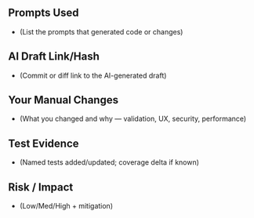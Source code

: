 ## Prompts Used
- (List the prompts that generated code or changes)

## AI Draft Link/Hash
- (Commit or diff link to the AI-generated draft)

## Your Manual Changes
- (What you changed and why — validation, UX, security, performance)

## Test Evidence
- (Named tests added/updated; coverage delta if known)

## Risk / Impact
- (Low/Med/High + mitigation)
